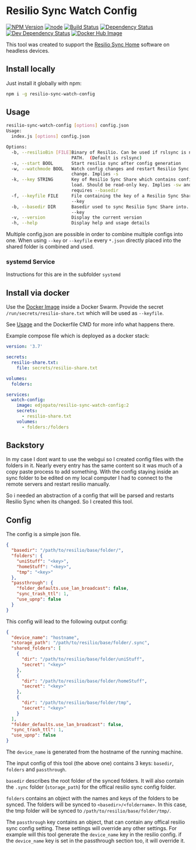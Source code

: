 # Resilio Sync Watch Config

[![NPM Version](https://img.shields.io/npm/v/resilio-sync-watch-config.svg)](https://www.npmjs.com/package/resilio-sync-watch-config)
[![node](https://img.shields.io/node/v/resilio-sync-watch-config.svg)](https://www.npmjs.com/package/resilio-sync-watch-config)
[![Build Status](https://travis-ci.org/EdJoPaTo/resilio-sync-watch-config.svg?branch=master)](https://travis-ci.org/EdJoPaTo/resilio-sync-watch-config)
[![Dependency Status](https://david-dm.org/edjopato/resilio-sync-watch-config/status.svg)](https://david-dm.org/edjopato/resilio-sync-watch-config)
[![Dev Dependency Status](https://david-dm.org/edjopato/resilio-sync-watch-config/dev-status.svg)](https://david-dm.org/edjopato/resilio-sync-watch-config?type=dev)
[![Docker Hub Image](https://images.microbadger.com/badges/image/edjopato/resilio-sync-watch-config.svg)](https://microbadger.com/images/edjopato/resilio-sync-watch-config)

This tool was created to support the [Resilio Sync Home](//www.resilio.com/individuals/) software on headless devices.

## Install locally

Just install it globally with npm:

```sh
npm i -g resilio-sync-watch-config
```

## Usage

```sh
resilio-sync-watch-config [options] config.json
Usage:
  index.js [options] config.json

Options:
  -b, --resilioBin [FILE]Binary of Resilio. Can be used if rslsync is not in
                         PATH.  (Default is rslsync)
  -s, --start BOOL       Start resilio sync after config generation
  -w, --watchmode BOOL   Watch config changes and restart Resilio Sync on
                         change. Implies -s
  -k, --key STRING       Key of Resilio Sync Share which contains configs to
                         load. Should be read-only key. Implies -sw and
                         requires --basedir
  -f, --keyfile FILE     File containing the key of a Resilio Sync Share. See
                         --key
  -b, --basedir DIR      Basedir used to sync Resilio Sync Share into. See
                         --key
  -v, --version          Display the current version
  -h, --help             Display help and usage details
```

Multiple config.json are possible in order to combine multiple configs into one.
When using `--key` or `--keyfile` every `*.json` directly placed into the shared folder is combined and used.

### systemd Service

Instructions for this are in the subfolder `systemd`

## Install via docker

Use the [Docker Image](https://hub.docker.com/r/edjopato/resilio-sync-watch-config) inside a Docker Swarm.
Provide the secret `/run/secrets/resilio-share.txt` which will be used as `--keyfile`.

See [Usage](#Usage) and the Dockerfile CMD for more info what happens there.

Example compose file which is deployed as a docker stack:

```yml
version: '3.7'

secrets:
  resilio-share.txt:
    file: secrets/resilio-share.txt

volumes:
  folders:

services:
  watch-config:
    image: edjopato/resilio-sync-watch-config:2
    secrets:
      - resilio-share.txt
    volumes:
      - folders:/folders
```

## Backstory

In my case I dont want to use the webgui so I created config files with the folders in it.
Nearly every entry has the same content so it was much of a copy paste process to add something.
With the config staying inside an sync folder to be edited on my local computer I had to connect to the remote servers and restart resilio manually.

So i needed an abstraction of a config that will be parsed and restarts Resilio Sync when its changed.
So I created this tool.

## Config

The config is a simple json file.


```json
{
  "basedir": "/path/to/resilio/base/folder/",
  "folders": {
    "uniStuff": "<key>",
    "homeStuff": "<key>",
    "tmp": "<key>"
  },
  "passthrough": {
    "folder_defaults.use_lan_broadcast": false,
    "sync_trash_ttl": 1,
    "use_upnp": false
  }
}
```

This config will lead to the following output config:

```json
{
  "device_name": "hostname",
  "storage_path": "/path/to/resilio/base/folder/.sync",
  "shared_folders": [
    {
      "dir": "/path/to/resilio/base/folder/uniStuff",
      "secret": "<key>"
    },
    {
      "dir": "/path/to/resilio/base/folder/homeStuff",
      "secret": "<key>"
    },
    {
      "dir": "/path/to/resilio/base/folder/tmp",
      "secret": "<key>"
    }
  ],
  "folder_defaults.use_lan_broadcast": false,
  "sync_trash_ttl": 1,
  "use_upnp": false
}
```

The `device_name` is generated from the hostname of the running machine.

The input config of this tool (the above one) contains 3 keys: `basedir`, `folders` and `passthrough`.

`basedir` describes the root folder of the synced folders.
It will also contain the `.sync` folder (`storage_path`) for the offical resilio sync config folder.

`folders` contains an object with the names and keys of the folders to be synced.
The folders will be synced to `<basedir>/<foldername>`.
In this case, the tmp folder will be synced to `/path/to/resilio/base/folder/tmp/`.

The `passthrough` key contains an object, that can contain any offical resilio sync config setting.
These settings will override any other settings.
For example will this tool generate the `device_name` key in the resilio config.
if the `device_name` key is set in the passthrough section too, it will override it.
